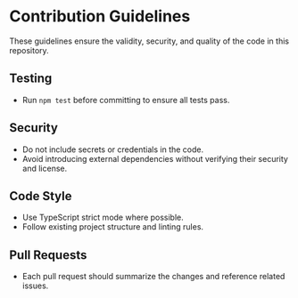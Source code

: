 # Contribution Guidelines

These guidelines ensure the validity, security, and quality of the code in this repository.

## Testing
- Run `npm test` before committing to ensure all tests pass.

## Security
- Do not include secrets or credentials in the code.
- Avoid introducing external dependencies without verifying their security and license.

## Code Style
- Use TypeScript strict mode where possible.
- Follow existing project structure and linting rules.

## Pull Requests
- Each pull request should summarize the changes and reference related issues.

